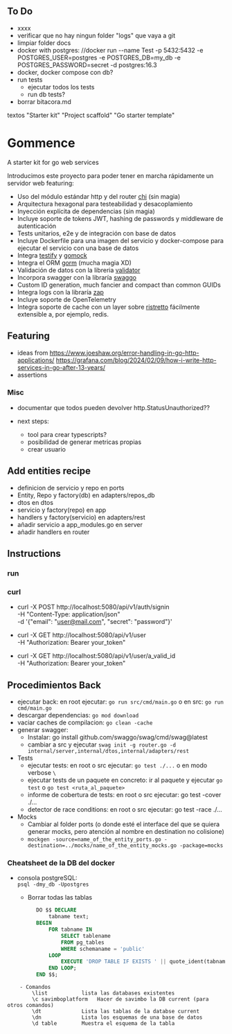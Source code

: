 

## To Do
- xxxx
- verificar que no hay ningun folder "logs" que vaya a git
- limpiar folder docs
- docker with postgres: //docker run --name Test -p 5432:5432 -e POSTGRES_USER=postgres -e POSTGRES_DB=my_db -e POSTGRES_PASSWORD=secret -d postgres:16.3
- docker, docker compose con db?
- run tests
  - ejecutar todos los tests
  - run db tests?
- borrar bitacora.md

textos
"Starter kit"
"Project scaffold"
"Go starter template"

# Gommence

A starter kit for go web services

Introducimos este proyecto para poder tener en marcha rápidamente un servidor web featuring:
- Uso del módulo estándar http y del router [chi](https://github.com/go-chi/) (sin magia)
- Arquitectura hexagonal para testeabilidad y desacoplamiento
- Inyección explícita de dependencias (sin magia)
- Incluye soporte de tokens JWT, hashing de passwords y middleware de autenticación
- Tests unitarios, e2e y de integración con base de datos
- Incluye Dockerfile para una imagen del servicio y docker-compose para ejecutar el servicio con una base de datos
- Integra [testify](https://github.com/stretchr/testify) y [gomock](https://github.com/golang/mock) 
- Integra el ORM [gorm](https://gorm.io) (mucha magia XD)
- Validación de datos con la libreria [validator](https://github.com/go-playground/validator/)
- Incorpora swagger con la libraría [swaggo](https://github.com/swaggo/swag)
- Custom ID generation, much fancier and compact than common GUIDs
- Integra logs con la libraría [zap](https://github.com/uber-go/zap)
- Incluye soporte de OpenTelemetry
- Integra soporte de cache con un layer sobre [ristretto](https://github.com/uber-go/zap) fácilmente extensible a, por ejemplo, redis.


## Featuring
- ideas from 
  https://www.joeshaw.org/error-handling-in-go-http-applications/
  https://grafana.com/blog/2024/02/09/how-i-write-http-services-in-go-after-13-years/
- assertions

### Misc
- documentar que todos pueden devolver http.StatusUnauthorized??

- next steps:
  - tool para crear typescripts?
  - posibilidad de generar metricas propias
  - crear usuario


## Add entities recipe
- definicion de servicio y repo en ports
- Entity, Repo y factory(db) en adapters/repos_db
- dtos en dtos
- servicio y factory(repo) en app
- handlers y factory(servicio) en adapters/rest
- añadir servicio a app_modules.go en server
- añadir handlers en router


## Instructions

### run


### curl
- curl -X POST http://localhost:5080/api/v1/auth/signin \
    -H "Content-Type: application/json" \
    -d '{"email": "user@mail.com", "secret": "password"}'

- curl -X GET http://localhost:5080/api/v1/user \
    -H "Authorization: Bearer your_token"

- curl -X GET http://localhost:5080/api/v1/user/a_valid_id \
    -H "Authorization: Bearer your_token"


## Procedimientos Back
- ejecutar back: en root ejecutar: `go run src/cmd/main.go` o en src: `go run cmd/main.go`
- descargar dependencias: `go mod download`
- vaciar caches de compilacion: `go clean -cache`
- generar swagger: 
  - Instalar: go install github.com/swaggo/swag/cmd/swag@latest
  - cambiar a src y ejecutar `swag init -g router.go -d internal/server,internal/dtos,internal/adapters/rest`
- Tests
  - ejecutar tests: en root o src ejecutar: `go test ./...` o en modo verbose `\ `
  - ejecutar tests de un paquete en concreto: ir al paquete y ejecutar `go test` o `go test <ruta_al_paquete>`
  - informe de cobertura de tests: en root o src ejecutar: go test -cover ./...
  - detector de race conditions: en root o src ejecutar: go test -race ./...
- Mocks
  - Cambiar al folder ports (o donde esté el interface del que se quiera generar mocks, pero atención al nombre en destination no colisione)
  - `mockgen -source=name_of_the_entity_ports.go -destination=../mocks/name_of_the_entity_mocks.go -package=mocks`




### Cheatsheet de la DB del docker
- consola postgreSQL:  
    `psql -dmy_db -Upostgres`

    - Borrar todas las tablas
  ```sql 
        DO $$ DECLARE
            tabname text;
        BEGIN
            FOR tabname IN
                SELECT tablename
                FROM pg_tables
                WHERE schemaname = 'public'
            LOOP
                EXECUTE 'DROP TABLE IF EXISTS ' || quote_ident(tabname) || ' CASCADE';
            END LOOP;
        END $$;
``` 
    - Comandos
        \list           lista las databases existentes
        \c savimboplatform   Hacer de savimbo la DB current (para otros comandos)
        \dt             Lista las tablas de la databse current
        \dn             Lista los esquemas de una base de datos
        \d table        Muestra el esquema de la tabla



